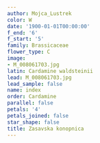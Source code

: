 ```yaml
---
author: Mojca_Lustrek
color: W
date: '1900-01-01T00:00:00'
f_end: '6'
f_start: '5'
family: Brassicaceae
flower_type: C
image:
- M_008061703.jpg
latin: Cardamine waldsteinii
lead: M_008061703.jpg
lead_sample: false
name: index
order: Cardamine
parallel: false
petals: '4'
petals_joined: false
star_shape: false
title: Zasavska konopnica
---
```


